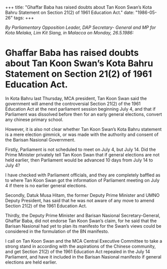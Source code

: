 +++ 
title: "Ghaffar Baba has raised doubts about Tan Koon Swan’s Kota Bahru Statement on Section 21(2) of 1961 Education Act."
date: "1986-05-26"
tags:
+++

_By Parliamentary Opposition Leader, DAP Secretary- General and MP for Kota Melaka, Lim Kit Siang, in Malacca on Monday, 26.5.1986:_

# Ghaffar Baba has raised doubts about Tan Koon Swan’s Kota Bahru Statement on Section 21(2) of 1961 Education Act.

In Kota Bahru last Thursday, MCA president, Tan Koon Swan said the government will amend the controversial Section 21(2) of  the 1961 Education Act at the next parliament session beginning July 4, and that if Parliament was dissolved before then for an early general elections, convert any chinese primary school. </u>

However, it is also not clear whether Tan Koon Swan’s Kota Bahru statement is a mere election gimmick, or was made with the authority and consent of the Barisan Nasional Government.

Firstly, Parliament is not scheduled to meet on July 4, but July 14. Did the Prime Minister privately tell Tan Koon Swan that if general elections are not held earlier, then Parliament would be advanced 10 days from July 14 to July 4?

I have checked with Parliament officials, and they are completely baffled as to where Tan Koon Swan got the information of Parliament meeting on July 4 if there is no earlier general elections.

Secondly, Datuk Musa Hitam, the former Deputy Prime Minister and UMNO Deputy President, has said that he was not aware of any move to amend Section 21(2) of the 1961 Education Act.

Thirdly, the Deputy Prime Minister and Barisan Nasional Secretary-General, Ghaffar Baba, did not endorse Tan Koon Swan’s claim, for he said that the Barisan Nasional had yet to plan its manifesto for the Swan’s views could be considered in the formulation of the BN manifesto.

I call on Tan Koon Swan and the MCA Central Executive Committee to take a strong stand in according with the aspirations of the Chinese community, and get Section 21(2) of the 1961 Education Act repealed in the July 14 Parliament, and have it included in the Barisan Nasional manifesto if general elections are held earlier. 
 
